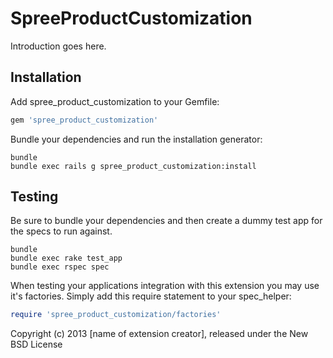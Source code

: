 SpreeProductCustomization
=========================

Introduction goes here.

Installation
------------

Add spree_product_customization to your Gemfile:

```ruby
gem 'spree_product_customization'
```

Bundle your dependencies and run the installation generator:

```shell
bundle
bundle exec rails g spree_product_customization:install
```

Testing
-------

Be sure to bundle your dependencies and then create a dummy test app for the specs to run against.

```shell
bundle
bundle exec rake test_app
bundle exec rspec spec
```

When testing your applications integration with this extension you may use it's factories.
Simply add this require statement to your spec_helper:

```ruby
require 'spree_product_customization/factories'
```

Copyright (c) 2013 [name of extension creator], released under the New BSD License
